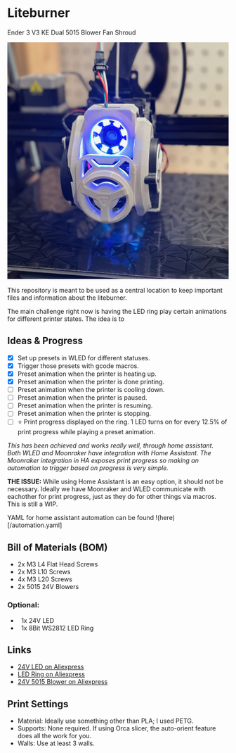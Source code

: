 # Liteburner

Ender 3 V3 KE Dual 5015 Blower Fan Shroud

![Example Image](images/img_2.jpeg)

This repository is meant to be used as a central location to keep important files and information about the liteburner.

The main challenge right now is having the LED ring play certain animations for different printer states. The idea is to 

## Ideas & Progress

- [x] Set up presets in WLED for different statuses. 
- [x] Trigger those presets with gcode macros.
- [x] Preset animation when the printer is heating up.
- [x] Preset animation when the printer is done printing.
- [ ] Preset animation when the printer is cooling down.
- [ ] Preset animation when the printer is paused.
- [ ] Preset animation when the printer is resuming.
- [ ] Preset animation when the printer is stopping.
- [ ] ⭐️ Print progress displayed on the ring. 1 LED turns on for every 12.5% of print progress while playing a preset animation.

*This has been achieved and works really well, through home assistant. Both WLED and Moonraker have integration with Home Assistant. The Moonraker integration in HA exposes print progress so making an automation to trigger based on progress is very simple.*

**THE ISSUE:** While using Home Assistant is an easy option, it should not be necessary. Ideally we have Moonraker and WLED communicate with eachother for print progress, just as they do for other things via macros. This is still a WIP. 

YAML for home assistant automation can be found !(here)[/automation.yaml]

## Bill of Materials (BOM)

* 2x M3 L4 Flat Head Screws
* 2x M3 L10 Screws
* 4x M3 L20 Screws
* 2x 5015 24V Blowers

### Optional:

*   1x 24V LED
*   1x 8Bit WS2812 LED Ring

## Links

* [24V LED on Aliexpress](<https://s.click.aliexpress.com/e/_Dky6Lzx>)
* [LED Ring on Aliexpress](<https://s.click.aliexpress.com/e/_DD0RQdB>)
* [24V 5015 Blower on Aliexpress](<https://s.click.aliexpress.com/e/_DBk6D53>)

## Print Settings

* Material: Ideally use something other than PLA; I used PETG.
* Supports: None required. If using Orca slicer, the auto-orient feature does all the work for you.
* Walls: Use at least 3 walls.